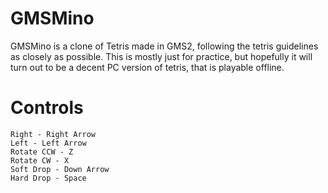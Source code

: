 # GMSMino
GMSMino is a clone of Tetris made in GMS2, following the tetris guidelines as closely as possible. This is mostly just for practice,
but hopefully it will turn out to be a decent PC version of tetris, that is playable offline.

# Controls
```
Right - Right Arrow
Left - Left Arrow
Rotate CCW - Z
Rotate CW - X
Soft Drop - Down Arrow
Hard Drop - Space
```
